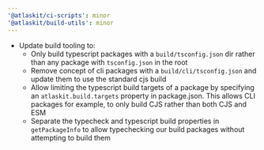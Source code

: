 ```yaml
---
'@atlaskit/ci-scripts': minor
'@atlaskit/build-utils': minor
---
```


- Update build tooling to:
  - Only build typescript packages with a `build/tsconfig.json` dir rather than any package with `tsconfig.json` in the root
  - Remove concept of cli packages with a `build/cli/tsconfig.json` and update them to use the standard cjs build
  - Allow limiting the typescript build targets of a package by specifying an `atlaskit.build.targets` property in package.json. This allows CLI packages for example, to only build CJS rather than both CJS and ESM
  - Separate the typecheck and typescript build properties in `getPackageInfo` to allow typechecking our build packages without attempting to build them
